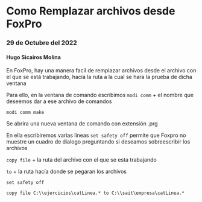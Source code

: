 # Como Remplazar archivos desde FoxPro
### 29 de Octubre del 2022
#### Hugo Sicairos Molina

En FoxPro, hay una manera facil de remplazar archivos desde el archivo con el que se está trabajando, hacía la ruta a la cual se hara la prueba de dicha ventana

Para ello, en la ventana de comando escribimos ``` modi comm ``` + el nombre que deseemos dar a ese archivo de comandos
```vfp
modi comm make
```
Se abrira una nueva ventana de comando con extensión .prg

En ella escribiremos varias lineas
``` set safety off ``` permite que Foxpro no muestre un cuadro de dialogo preguntando si deseamos sobreescribir los archivos

``` copy file ``` + la ruta del archivo con el que se esta trabajando

``` to ``` + la ruta hacía donde se pegaran los archivos

```vfp
set safety off

copy file C:\\ejercicios\catLinea.* to C:\\sait\empresa\catLinea.*  
```

